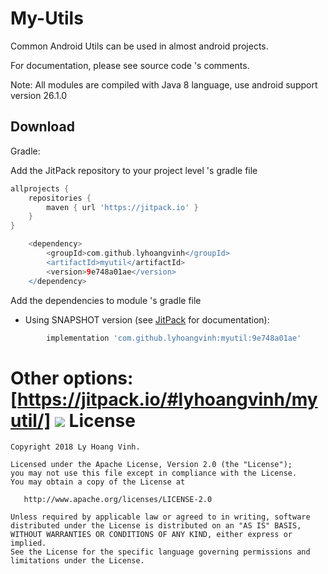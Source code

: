 My-Utils
========

Common Android Utils can be used in almost android projects.

For documentation, please see source code 's comments.

Note: All modules are compiled with Java 8 language, use android support version 26.1.0

Download
--------

Gradle:

Add the JitPack repository to your project level 's gradle file

```groovy
allprojects {
    repositories {
        maven { url 'https://jitpack.io' }
    }
}
```

```groovy
	<dependency>
	    <groupId>com.github.lyhoangvinh</groupId>
	    <artifactId>myutil</artifactId>
	    <version>9e748a01ae</version>
	</dependency>
 ```
Add the dependencies to module 's gradle file

* Using SNAPSHOT version (see [JitPack][2] for documentation):
```groovy
        implementation 'com.github.lyhoangvinh:myutil:9e748a01ae'
```

Other options: [https://jitpack.io/#lyhoangvinh/myutil/]
[![](https://jitpack.io/v/lyhoangvinh/myutil.svg)](https://jitpack.io/#lyhoangvinh/myutil)
License
=======

    Copyright 2018 Ly Hoang Vinh.

    Licensed under the Apache License, Version 2.0 (the "License");
    you may not use this file except in compliance with the License.
    You may obtain a copy of the License at

       http://www.apache.org/licenses/LICENSE-2.0

    Unless required by applicable law or agreed to in writing, software
    distributed under the License is distributed on an "AS IS" BASIS,
    WITHOUT WARRANTIES OR CONDITIONS OF ANY KIND, either express or implied.
    See the License for the specific language governing permissions and
    limitations under the License.

[1]: https://github.com/lyhoangvinh/myutils/
[2]: https://jitpack.io/docs/#snapshots
[3]: https://jitpack.io/#lyhoangvinh/myutils

